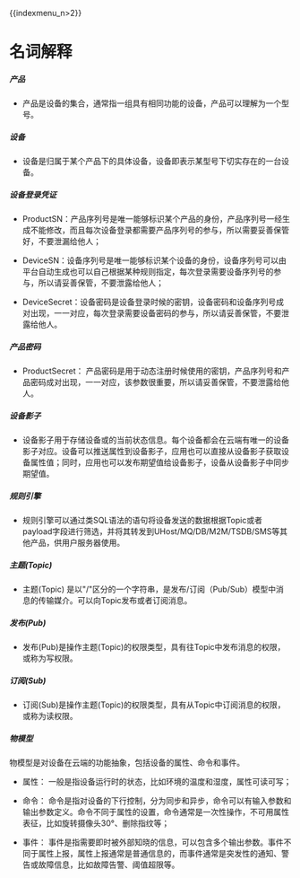 {{indexmenu_n>2}}

# 名词解释

##### 产品  


* 产品是设备的集合，通常指一组具有相同功能的设备，产品可以理解为一个型号。



##### 设备  

* 设备是归属于某个产品下的具体设备，设备即表示某型号下切实存在的一台设备。



##### 设备登录凭证

* ProductSN：产品序列号是唯一能够标识某个产品的身份，产品序列号一经生成不能修改，而且每次设备登录都需要产品序列号的参与，所以需要妥善保管好，不要泄漏给他人；

* DeviceSN：设备序列号是唯一能够标识某个设备的身份，设备序列号可以由平台自动生成也可以自己根据某种规则指定，每次登录需要设备序列号的参与，所以请妥善保管，不要泄露给他人；

* DeviceSecret：设备密码是设备登录时候的密钥，设备密码和设备序列号成对出现，一一对应，每次登录需要设备密码的参与，所以请妥善保管，不要泄露给他人。



##### 产品密码

* ProductSecret： 产品密码是用于动态注册时候使用的密钥，产品序列号和产品密码成对出现，一一对应，该参数很重要，所以请妥善保管，不要泄露给他人。


##### 设备影子  

* 设备影子用于存储设备或的当前状态信息。每个设备都会在云端有唯一的设备影子对应。设备可以推送属性到设备影子，应用也可以直接从设备影子获取设备属性值；同时，应用也可以发布期望值给设备影子，设备从设备影子中同步期望值。


##### 规则引擎   

* 规则引擎可以通过类SQL语法的语句将设备发送的数据根据Topic或者payload字段进行筛选，并将其转发到UHost/MQ/DB/M2M/TSDB/SMS等其他产品，供用户服务器使用。



##### 主题(Topic)  

* 主题(Topic) 是以"/"区分的一个字符串，是发布/订阅（Pub/Sub）模型中消息的传输媒介。可以向Topic发布或者订阅消息。


##### 发布(Pub)

* 发布(Pub)是操作主题(Topic)的权限类型，具有往Topic中发布消息的权限，或称为写权限。


##### 订阅(Sub) 

* 订阅(Sub)是操作主题(Topic)的权限类型，具有从Topic中订阅消息的权限，或称为读权限。



##### 物模型	
物模型是对设备在云端的功能抽象，包括设备的属性、命令和事件。

* 属性： 一般是指设备运行时的状态，比如环境的温度和湿度，属性可读可写；

* 命令： 命令是指对设备的下行控制，分为同步和异步，命令可以有输入参数和输出参数定义。命令不同于属性的设置，命令通常是一次性操作，不可用属性表征，比如旋转摄像头30°、删除指纹等；

* 事件： 事件是指需要即时被外部知晓的信息，可以包含多个输出参数。事件不同于属性上报，属性上报通常是普通信息的，而事件通常是突发性的通知、警告或故障信息，比如故障告警、阈值超限等。
